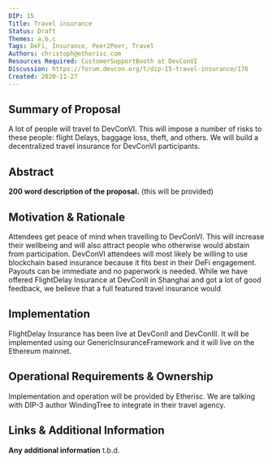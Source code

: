 ```yaml
---
DIP: 15
Title: Travel insurance
Status: Draft
Themes: a,b,c
Tags: DeFi, Insurance, Peer2Peer, Travel
Authors: christoph@etherisc.com
Resources Required: CustomerSupportBooth at DevConVI
Discussion: https://forum.devcon.org/t/dip-15-travel-insurance/176
Created: 2020-11-27
---
```


## Summary of Proposal

A lot of people will travel to DevConVI. This will impose a number of risks to these people:
flight Delays, baggage loss, theft, and others. We will build a decentralized travel insurance for DevConVI participants. 

## Abstract
__200 word description of the proposal.__
(this will be provided)

## Motivation & Rationale
Attendees get peace of mind when travelling to DevConVI. This will increase their wellbeing
and will also attract people who otherwise would abstain from participation.
DevConVI attendees will most likely be willing to use blockchain based insurance because it fits
best in their DeFi engagement. Payouts can be immediate and no paperwork is needed.
While we have offered FlightDelay Insurance at DevConII in Shanghai and got a lot of good feedback, 
we believe that a full featured travel insurance would  

## Implementation
FlightDelay Insurance has been live at DevConII and DevConIII. It will be implemented using our
GenericInsuranceFramework and it will live on the Ethereum mainnet.

## Operational Requirements & Ownership
Implementation and operation will be provided by Etherisc.
We are talking with DIP-3 author WindingTree to integrate in their travel agency.

## Links & Additional Information
__Any additional information__
t.b.d.
